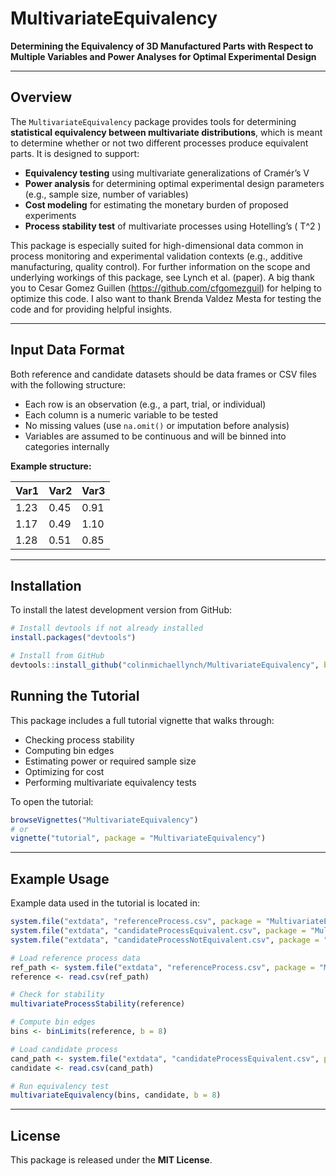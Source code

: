 # MultivariateEquivalency

**Determining the Equivalency of 3D Manufactured Parts with Respect to Multiple Variables and Power Analyses for Optimal Experimental Design**

---

## Overview

The `MultivariateEquivalency` package provides tools for determining **statistical equivalency between multivariate distributions**, which is meant to determine whether or not two different processes produce equivalent parts. It is designed to support:

- **Equivalency testing** using multivariate generalizations of Cramér’s V  
- **Power analysis** for determining optimal experimental design parameters (e.g., sample size, number of variables)  
- **Cost modeling** for estimating the monetary burden of proposed experiments  
- **Process stability test** of multivariate processes using Hotelling’s \( T^2 \)

This package is especially suited for high-dimensional data common in process monitoring and experimental validation contexts (e.g., additive manufacturing, quality control). For further information on the scope and underlying workings of this package, see Lynch et al. (paper). A big thank you to Cesar Gomez Guillen (https://github.com/cfgomezguil) for helping to optimize this code. I also want to thank Brenda Valdez Mesta for testing the code and for providing helpful insights.    

---

## Input Data Format

Both reference and candidate datasets should be data frames or CSV files with the following structure:

- Each row is an observation (e.g., a part, trial, or individual)  
- Each column is a numeric variable to be tested  
- No missing values (use `na.omit()` or imputation before analysis)  
- Variables are assumed to be continuous and will be binned into categories internally  

**Example structure:**

| Var1 | Var2 | Var3 |
|------|------|------|
| 1.23 | 0.45 | 0.91 |
| 1.17 | 0.49 | 1.10 |
| 1.28 | 0.51 | 0.85 |

---

## Installation

To install the latest development version from GitHub:

```r
# Install devtools if not already installed
install.packages("devtools")

# Install from GitHub
devtools::install_github("colinmichaellynch/MultivariateEquivalency", build_vignettes = TRUE)
```
## Running the Tutorial

This package includes a full tutorial vignette that walks through:

- Checking process stability  
- Computing bin edges  
- Estimating power or required sample size  
- Optimizing for cost  
- Performing multivariate equivalency tests

To open the tutorial:

```r
browseVignettes("MultivariateEquivalency")
# or
vignette("tutorial", package = "MultivariateEquivalency")
```

---

##  Example Usage

Example data used in the tutorial is located in:

```r
system.file("extdata", "referenceProcess.csv", package = "MultivariateEquivalency")
system.file("extdata", "candidateProcessEquivalent.csv", package = "MultivariateEquivalency")
system.file("extdata", "candidateProcessNotEquivalent.csv", package = "MultivariateEquivalency")

```

```r
# Load reference process data
ref_path <- system.file("extdata", "referenceProcess.csv", package = "MultivariateEquivalency")
reference <- read.csv(ref_path)

# Check for stability
multivariateProcessStability(reference)

# Compute bin edges
bins <- binLimits(reference, b = 8)

# Load candidate process
cand_path <- system.file("extdata", "candidateProcessEquivalent.csv", package = "MultivariateEquivalency")
candidate <- read.csv(cand_path)

# Run equivalency test
multivariateEquivalency(bins, candidate, b = 8)
```

---

## License
This package is released under the **MIT License**.
